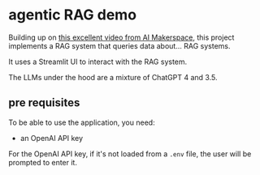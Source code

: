 # agentic RAG demo

Building up on [this excellent video from AI Makerspace](https://www.youtube.com/watch?v=SEA3eJrDc-k), this project implements a RAG system that queries data about... RAG systems.

It uses a Streamlit UI to interact with the RAG system.

The LLMs under the hood are a mixture of ChatGPT 4 and 3.5.

## pre requisites

To be able to use the application, you need:

- an OpenAI API key

For the OpenAI API key, if it's not loaded from a `.env` file, the user will be prompted to enter it.